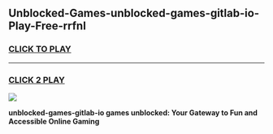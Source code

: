 
## Unblocked-Games-unblocked-games-gitlab-io-Play-Free-rrfnl
<h3>
<a href="https://premium76.site?title=unblocked-games-gitlab-io&ref=18A1">CLICK TO PLAY</a></h3>
<hr>

<h3>
<a href="https://premium76.site?title=unblocked-games-gitlab-io&ref=18A1">CLICK 2 PLAY</a>
  
</h3>

<a href="https://premium76.site?title=unblocked-games-gitlab-io&ref=18A1"><img src="https://clearcache.store/games.png"></a>


**unblocked-games-gitlab-io games unblocked: Your Gateway to Fun and Accessible Online Gaming**
